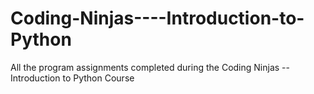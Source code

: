 # Coding-Ninjas----Introduction-to-Python


All the program assignments completed during the Coding Ninjas -- Introduction to Python Course
